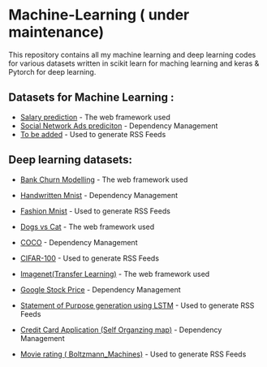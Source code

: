 # Machine-Learning ( under maintenance)

This repository contains all my machine learning and deep learning codes for various datasets written in scikit learn for maching learning and keras & Pytorch for deep learning.

## Datasets for Machine Learning : 

* [Salary prediction](http://www.dropwizard.io/1.0.2/docs/) - The web framework used
* [Social Network Ads prediciton](https://maven.apache.org/) - Dependency Management
* [To be added](https://rometools.github.io/rome/) - Used to generate RSS Feeds

## Deep learning datasets: 

* [Bank Churn Modelling](http://www.dropwizard.io/1.0.2/docs/) - The web framework used
* [Handwritten Mnist](https://maven.apache.org/) - Dependency Management
* [Fashion Mnist](https://rometools.github.io/rome/) - Used to generate RSS Feeds

* [Dogs vs Cat](http://www.dropwizard.io/1.0.2/docs/) - The web framework used
* [COCO](https://maven.apache.org/) - Dependency Management
* [CIFAR-100](https://rometools.github.io/rome/) - Used to generate RSS Feeds

* [Imagenet(Transfer Learning)](http://www.dropwizard.io/1.0.2/docs/) - The web framework used
* [Google Stock Price](https://maven.apache.org/) - Dependency Management
* [Statement of Purpose generation using LSTM](https://rometools.github.io/rome/) - Used to generate RSS Feeds
* [Credit Card Application (Self Organzing map)](https://maven.apache.org/) - Dependency Management
* [Movie rating ( Boltzmann_Machines)](https://rometools.github.io/rome/) - Used to generate RSS Feeds
